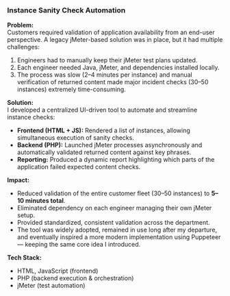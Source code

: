 ### Instance Sanity Check Automation

**Problem:**  
Customers required validation of application availability from an end-user perspective. A legacy jMeter-based solution was in place, but it had multiple challenges:  

1. Engineers had to manually keep their jMeter test plans updated.  
2. Each engineer needed Java, jMeter, and dependencies installed locally.  
3. The process was slow (2–4 minutes per instance) and manual verification of returned content made major incident checks (30–50 instances) extremely time-consuming.  

**Solution:**  
I developed a centralized UI-driven tool to automate and streamline instance checks:  

- **Frontend (HTML + JS):** Rendered a list of instances, allowing simultaneous execution of sanity checks.  
- **Backend (PHP):** Launched jMeter processes asynchronously and automatically validated returned content against key phrases.  
- **Reporting:** Produced a dynamic report highlighting which parts of the application failed expected content checks.  

**Impact:**  
- Reduced validation of the entire customer fleet (30–50 instances) to **5–10 minutes total**.  
- Eliminated dependency on each engineer managing their own jMeter setup.  
- Provided standardized, consistent validation across the department.  
- The tool was widely adopted, remained in use long after my departure, and eventually inspired a more modern implementation using Puppeteer — keeping the same core idea I introduced.  

**Tech Stack:**  
- HTML, JavaScript (frontend)  
- PHP (backend execution & orchestration)  
- jMeter (test automation)  

